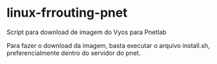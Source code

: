 # linux-frrouting-pnet
Script para download de imagem do Vyos para Pnetlab

Para fazer o download da imagem, basta executar o arquivo install.sh, preferencialmente dentro do servidor do pnet.
